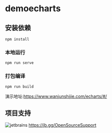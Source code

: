 # demoecharts

## 安装依赖

```
npm install
```

### 本地运行

```
npm run serve
```

### 打包编译

```
npm run build
```

演示地址:https://www.wanjunshijie.com/echarts/#/

## 项目支持

![jetbrains](https://resources.jetbrains.com/storage/products/company/brand/logos/jb_beam.svg)
https://jb.gg/OpenSourceSupport
